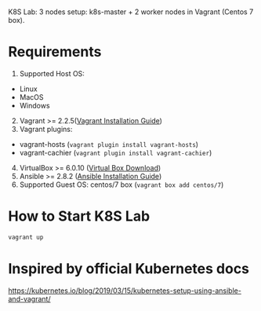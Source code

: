# 
K8S Lab: 3 nodes setup: k8s-master + 2 worker nodes in Vagrant (Centos 7 box).

# Requirements

1. Supported Host OS:
  - Linux
  - MacOS
  - Windows

2. Vagrant >= 2.2.5([Vagrant Installation Guide](https://www.vagrantup.com/docs/installation/))
3. Vagrant plugins:
  - vagrant-hosts (``` vagrant plugin install vagrant-hosts ```)
  - vagrant-cachier (``` vagrant plugin install vagrant-cachier ```)
4. VirtualBox >= 6.0.10 ([Virtual Box Download](https://www.virtualbox.org/wiki/Downloads))
5. Ansible >= 2.8.2 ([Ansible Installation Guide](https://docs.ansible.com/ansible/latest/installation_guide/intro_installation.html))
6. Supported Guest OS: centos/7 box (``` vagrant box add centos/7 ```)

# How to Start K8S Lab

```bash
vagrant up
```

# Inspired by official Kubernetes docs
https://kubernetes.io/blog/2019/03/15/kubernetes-setup-using-ansible-and-vagrant/
